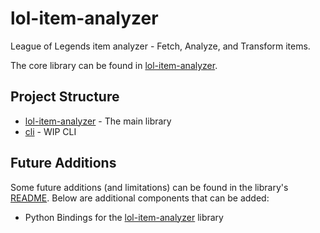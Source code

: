 # lol-item-analyzer

League of Legends item analyzer - Fetch, Analyze, and Transform items.

The core library can be found in [lol-item-analyzer](./lol-item-analyzer).


## Project Structure

- [lol-item-analyzer](./lol-item-analyzer/) - The main library
- [cli](./cli) - WIP CLI


## Future Additions

Some future additions (and limitations) can be found in the library's
[README](./lol-item-analyzer/README.md). Below are additional components that can be added:

- Python Bindings for the [lol-item-analyzer](./lol-item-analyzer/) library
